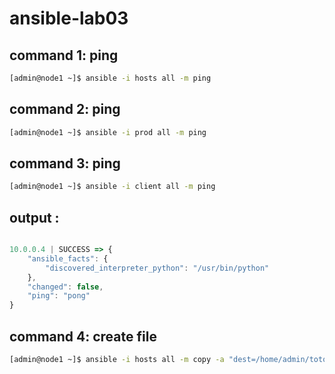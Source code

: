 # ansible-lab03

## command 1: ping

``` bash
[admin@node1 ~]$ ansible -i hosts all -m ping 
```


## command 2: ping

``` bash
[admin@node1 ~]$ ansible -i prod all -m ping 
```


## command 3: ping

``` bash
[admin@node1 ~]$ ansible -i client all -m ping 
```

## output :

```javascript

10.0.0.4 | SUCCESS => {
    "ansible_facts": {
        "discovered_interpreter_python": "/usr/bin/python"
    }, 
    "changed": false, 
    "ping": "pong"
} 

```
## command 4: create file

``` bash
[admin@node1 ~]$ ansible -i hosts all -m copy -a "dest=/home/admin/toto.txt content='bonjour eazytraining {{env}}'" 
```



